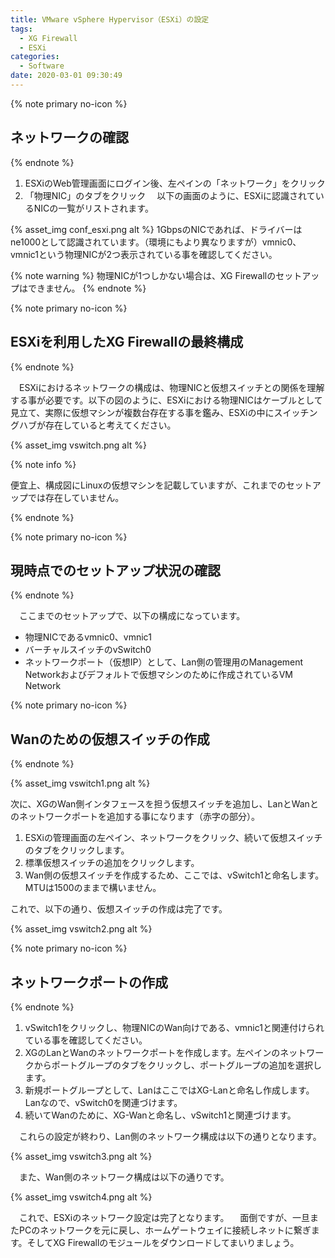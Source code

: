 ```yaml
---
title: VMware vSphere Hypervisor（ESXi）の設定
tags:
  - XG Firewall
  - ESXi
categories:
  - Software
date: 2020-03-01 09:30:49
---
```


{% note primary no-icon %}

## ネットワークの確認

{% endnote %}

 1. ESXiのWeb管理画面にログイン後、左ペインの「ネットワーク」をクリック
 2. 「物理NIC」のタブをクリック
 　以下の画面のように、ESXiに認識されているNICの一覧がリストされます。
 <!-- more -->
{% asset_img conf_esxi.png alt %}
 1GbpsのNICであれば、ドライバーはne1000として認識されています。（環境にもより異なりますが）vmnic0、vmnic1という物理NICが2つ表示されている事を確認してください。

 {% note warning %}
 物理NICが1つしかない場合は、XG Firewallのセットアップはできません。
 {% endnote %}

{% note primary no-icon %}

## ESXiを利用したXG Firewallの最終構成

{% endnote %}

　ESXiにおけるネットワークの構成は、物理NICと仮想スイッチとの関係を理解する事が必要です。以下の図のように、ESXiにおける物理NICはケーブルとして見立て、実際に仮想マシンが複数台存在する事を鑑み、ESXiの中にスイッチングハブが存在していると考えてください。

{% asset_img vswitch.png alt %}

 {% note info %}

便宜上、構成図にLinuxの仮想マシンを記載していますが、これまでのセットアップでは存在していません。

 {% endnote %}

{% note primary no-icon %}

## 現時点でのセットアップ状況の確認

{% endnote %}

　ここまでのセットアップで、以下の構成になっています。

- 物理NICであるvmnic0、vmnic1
- バーチャルスイッチのvSwitch0
- ネットワークポート（仮想IP）として、Lan側の管理用のManagement Networkおよびデフォルトで仮想マシンのために作成されているVM Network

{% note primary no-icon %}

## Wanのための仮想スイッチの作成

{% endnote %}

{% asset_img vswitch1.png alt %}

 次に、XGのWan側インタフェースを担う仮想スイッチを追加し、LanとWanとのネットワークポートを追加する事になります（赤字の部分）。

 1. ESXiの管理画面の左ペイン、ネットワークをクリック、続いて仮想スイッチのタブをクリックします。
 2. 標準仮想スイッチの追加をクリックします。
 3. Wan側の仮想スイッチを作成するため、ここでは、vSwitch1と命名します。MTUは1500のままで構いません。

これで、以下の通り、仮想スイッチの作成は完了です。

{% asset_img vswitch2.png alt %}

{% note primary no-icon %}

## ネットワークポートの作成

{% endnote %}

 1. vSwitch1をクリックし、物理NICのWan向けである、vmnic1と関連付けられている事を確認してください。
 2. XGのLanとWanのネットワークポートを作成します。左ペインのネットワークからポートグループのタブをクリックし、ポートグループの追加を選択します。
 3. 新規ポートグループとして、LanはここではXG-Lanと命名し作成します。Lanなので、vSwitch0を関連づけます。
 4. 続いてWanのために、XG-Wanと命名し、vSwitch1と関連づけます。

　これらの設定が終わり、Lan側のネットワーク構成は以下の通りとなります。

{% asset_img vswitch3.png alt %}

　また、Wan側のネットワーク構成は以下の通りです。

{% asset_img vswitch4.png alt %}

　これで、ESXiのネットワーク設定は完了となります。
　面倒ですが、一旦またPCのネットワークを元に戻し、ホームゲートウェイに接続しネットに繋ぎます。そしてXG Firewallのモジュールをダウンロードしてまいりましょう。

